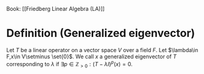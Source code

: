 Book: [[Friedberg Linear Algebra (LA)]]
# Definition (Generalized eigenvector)
Let $T$ be a linear operator on a vector space $V$ over a field $F$.
Let $\lambda\in F,x\in V\setminus \set{0}$.
We call $x$ a generalized eigenvector of $T$ corresponding to $\lambda$ if $\exists p\in \mathbb{Z}_{>0}:(T-\lambda I)^{p}(x)=0$. 